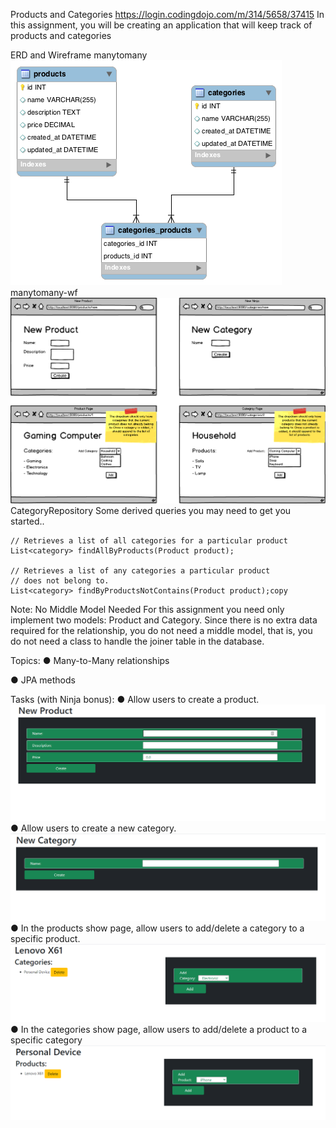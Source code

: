 Products and Categories
https://login.codingdojo.com/m/314/5658/37415
In this assignment, you will be creating an application that will keep track of products and categories

ERD and Wireframe
manytomany
<img src="manytomany.png">
manytomany-wf
<img src="manytomany-wf.png">
CategoryRepository
Some derived queries you may need to get you started..

    // Retrieves a list of all categories for a particular product
    List<category> findAllByProducts(Product product);

    // Retrieves a list of any categories a particular product
    // does not belong to.
    List<category> findByProductsNotContains(Product product);copy

Note: No Middle Model Needed
For this assignment you need only implement two models: Product and Category. Since there is no extra data required for the relationship, you do not need a middle model, that is, you do not need a class to handle the joiner table in the database.

Topics:
● Many-to-Many relationships

● JPA methods

Tasks (with Ninja bonus):
● Allow users to create a product.
<img src="Capture-2.PNG">
● Allow users to create a new category.
<img src="Capture-3.PNG">
● In the products show page, allow users to add/delete a category to a specific product.
<img src="Capture-1.PNG">
● In the categories show page, allow users to add/delete a product to a specific category
<img src="Capture.PNG">
